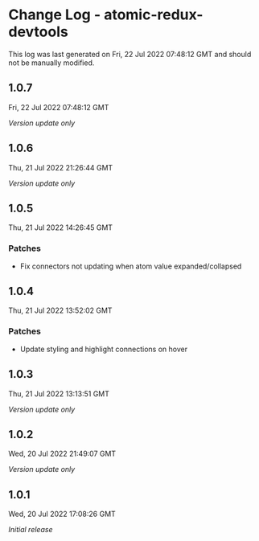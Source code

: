 # Change Log - atomic-redux-devtools

This log was last generated on Fri, 22 Jul 2022 07:48:12 GMT and should not be manually modified.

## 1.0.7
Fri, 22 Jul 2022 07:48:12 GMT

_Version update only_

## 1.0.6
Thu, 21 Jul 2022 21:26:44 GMT

_Version update only_

## 1.0.5
Thu, 21 Jul 2022 14:26:45 GMT

### Patches

- Fix connectors not updating when atom value expanded/collapsed

## 1.0.4
Thu, 21 Jul 2022 13:52:02 GMT

### Patches

- Update styling and highlight connections on hover

## 1.0.3
Thu, 21 Jul 2022 13:13:51 GMT

_Version update only_

## 1.0.2
Wed, 20 Jul 2022 21:49:07 GMT

_Version update only_

## 1.0.1
Wed, 20 Jul 2022 17:08:26 GMT

_Initial release_

